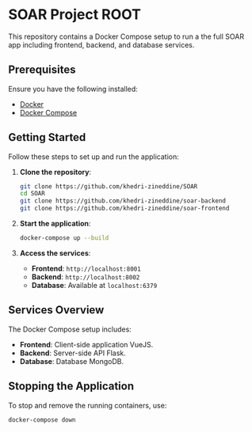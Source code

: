 # SOAR Project ROOT

This repository contains a Docker Compose setup to run a the full SOAR app including frontend, backend, and database services.

## Prerequisites

Ensure you have the following installed:
- [Docker](https://www.docker.com/)
- [Docker Compose](https://docs.docker.com/compose/)

## Getting Started

Follow these steps to set up and run the application:

1. **Clone the repository**:
   ```bash
   git clone https://github.com/khedri-zineddine/SOAR
   cd SOAR
   git clone https://github.com/khedri-zineddine/soar-backend
   git clone https://github.com/khedri-zineddine/soar-frontend
   ```

2. **Start the application**:
   ```bash
   docker-compose up --build
   ```

3. **Access the services**:
   - **Frontend**: `http://localhost:8001`
   - **Backend**: `http://localhost:8002`
   - **Database**: Available at `localhost:6379`

## Services Overview

The Docker Compose setup includes:
- **Frontend**: Client-side application VueJS.
- **Backend**: Server-side API Flask.
- **Database**: Database MongoDB.

## Stopping the Application

To stop and remove the running containers, use:
```bash
docker-compose down
```
